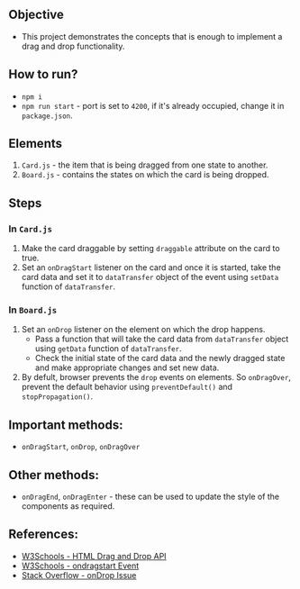 ## Objective

-   This project demonstrates the concepts that is enough to implement a drag and drop functionality.

## How to run?

-   `npm i`
-   `npm run start` - port is set to `4200`, if it's already occupied, change it in `package.json`.

## Elements

1. `Card.js` - the item that is being dragged from one state to another.
1. `Board.js` - contains the states on which the card is being dropped.

## Steps

### In `Card.js`

1. Make the card draggable by setting `draggable` attribute on the card to true.
1. Set an `onDragStart` listener on the card and once it is started, take the card data and set it to `dataTransfer` object of the event using `setData` function of `dataTransfer`.

### In `Board.js`

1. Set an `onDrop` listener on the element on which the drop happens.
    - Pass a function that will take the card data from `dataTransfer` object using `getData` function of `dataTransfer`.
    - Check the initial state of the card data and the newly dragged state and make appropriate changes and set new data.
1. By defult, browser prevents the `drop` events on elements. So `onDragOver`, prevent the default behavior using `preventDefault()` and `stopPropagation()`.

## Important methods:

-   `onDragStart`, `onDrop`, `onDragOver`

## Other methods:

-   `onDragEnd`, `onDragEnter` - these can be used to update the style of the components as required.


## References:
-	[W3Schools - HTML Drag and Drop API](https://www.w3schools.com/html/html5_draganddrop.asp)
-	[W3Schools - ondragstart Event](https://www.w3schools.com/jsref/event_ondragstart.asp)
-	[Stack Overflow - onDrop Issue](https://stackoverflow.com/questions/50230048/react-ondrop-is-not-firing/50230145)